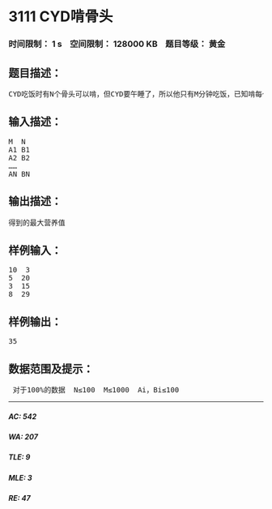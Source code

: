 # 3111 CYD啃骨头   
### 时间限制： 1 s&nbsp;&nbsp;&nbsp;&nbsp;空间限制： 128000 KB&nbsp;&nbsp;&nbsp;&nbsp;题目等级： 黄金  
## 题目描述：  

<pre>
CYD吃饭时有N个骨头可以啃，但CYD要午睡了，所以他只有M分钟吃饭，已知啃每个骨头需花费时间Ai，可以得到Bi个单位的营养。问CYD最多得到多少营养。
</pre>
  
  
## 输入描述：  

<pre>
M  N
A1 B1
A2 B2
……
AN BN
</pre>
  
  
## 输出描述：  

<pre>
得到的最大营养值
</pre>
  
  
## 样例输入：  

<pre>
10  3
5  20
3  15
8  29
</pre>
  
  
## 样例输出：  

<pre>
35
</pre>
  
  
## 数据范围及提示：  

<pre>
 对于100%的数据  N≤100  M≤1000  Ai，Bi≤100
</pre>
  
  
***  

##### AC: 542  
##### WA: 207  
##### TLE: 9  
##### MLE: 3  
##### RE: 47  
